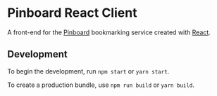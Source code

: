 # Pinboard React Client

A front-end for the [Pinboard](https://pinboard.in/) bookmarking service created with [React](https://github.com/facebook/react/).

## Development

To begin the development, run `npm start` or `yarn start`.

To create a production bundle, use `npm run build` or `yarn build`.
